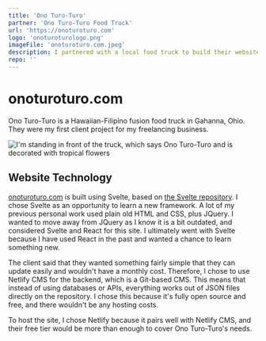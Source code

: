 ```yaml
---
title: 'Ono Turo-Turo'
partner: 'Ono Turo-Turo Food Truck'
url: 'https://onoturoturo.com'
logo: 'onoturoturologo.png'
imageFile: 'onoturoturo.com.jpeg'
description: I partnered with a local food truck to build their website!
repo: ''
---
```


# ono<wbr>turo<wbr>turo<wbr>.com

Ono Turo-Turo is a Hawaiian-Filipino fusion food truck in Gahanna, Ohio. They were my first client project for my freelancing business.

![I'm standing in front of the truck, which says Ono Turo-Turo and is decorated with tropical flowers](https://luke-shafer-web-design.mo.cloudinary.net/projects/assets/onoturoturo-withtruck.jpeg?tx=w_500)

## Website Technology

[onoturoturo.com](https://onoturoturo.com/) is built using Svelte, based on [the Svelte repository](https://github.com/sveltejs/svelte). I chose Svelte as an opportunity to learn a new framework. A lot of my previous personal work used plain old HTML and CSS, plus JQuery. I wanted to move away from JQuery as I know it is a bit outdated, and considered Svelte and React for this site. I ultimately went with Svelte because I have used React in the past and wanted a chance to learn something new.

The client said that they wanted something fairly simple that they can update easily and wouldn't have a monthly cost. Therefore, I chose to use Netlify CMS for the backend, which is a Git-based CMS. This means that instead of using databases or APIs, everything works out of JSON files directly on the repository. I chose this because it's fully open source and free, and there wouldn't be any hosting costs.

To host the site, I chose Netlify because it pairs well with Netlify CMS, and their free tier would be more than enough to cover Ono Turo-Turo's needs.
